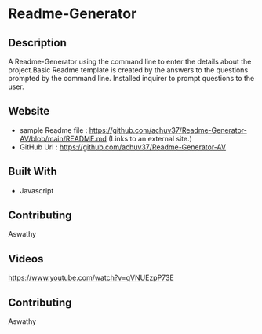 # Readme-Generator
  
  ## Description
  A Readme-Generator using the command line to enter the details about the project.Basic Readme template is created by the answers to the questions prompted by the command line. Installed inquirer to prompt questions to the user.
  ## Website
  * sample Readme file :  https://github.com/achuv37/Readme-Generator-AV/blob/main/README.md (Links to an external site.) 
  * GitHub Url : https://github.com/achuv37/Readme-Generator-AV
  ## Built With
  * Javascript 
  ## Contributing
  Aswathy
  ## Videos
  https://www.youtube.com/watch?v=qVNUEzpP73E
  ## Contributing
  Aswathy
